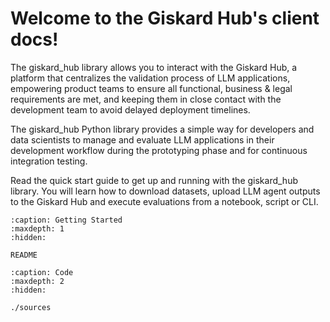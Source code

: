 # Welcome to the Giskard Hub's client docs!

The giskard_hub library allows you to interact with the Giskard Hub, a platform that centralizes the validation process
of LLM applications, empowering product teams to ensure all functional, business & legal requirements are met, and
keeping them in close contact with the development team to avoid delayed deployment timelines.

The giskard_hub Python library provides a simple way for developers and data scientists to manage and evaluate LLM
applications in their development workflow during the prototyping phase and for continuous integration testing.

Read the quick start guide to get up and running with the giskard_hub library. You will learn how to download datasets,
upload LLM agent outputs to the Giskard Hub and execute evaluations from a notebook, script or CLI.

```{toctree}
:caption: Getting Started
:maxdepth: 1
:hidden:

README
```

<!-- ```{toctree}
:caption: Example
:maxdepth: 2
:hidden:

./examples/example.ipynb
``` -->


```{toctree}
:caption: Code
:maxdepth: 2
:hidden:

./sources
```
<!--
Indices and tables
==================

* :ref:`genindex`
* :ref:`modindex`
* :ref:`search` -->
